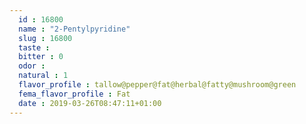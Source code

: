 ```yaml
---
  id : 16800
  name : "2-Pentylpyridine"
  slug : 16800
  taste : 
  bitter : 0
  odor : 
  natural : 1
  flavor_profile : tallow@pepper@fat@herbal@fatty@mushroom@green
  fema_flavor_profile : Fat
  date : 2019-03-26T08:47:11+01:00
---
```



